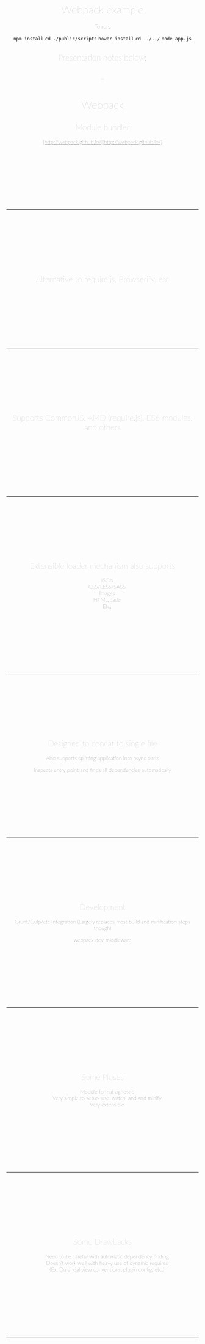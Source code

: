 # Webpack example

To run:

`npm install`
`cd ./public/scripts`
`bower install`
`cd ../../`
`node app.js`

## Presentation notes below:
=
----

# Webpack
## Module bundler
[http://webpack.github.io/](http://webpack.github.io/)


----

## Alternative to require.js, Browserify, etc

----

## Supports CommonJS, AMD (require.js), ES6 modules, and others

----

## Extensible loader mechanism also supports

- JSON
- CSS/LESS/SASS
- Images
- HTML, Jade
- Etc.

----

## Designed to concat to single file

Also supports splitting application into async parts

Inspects entry point and finds all dependencies automatically

----

## Development

Grunt/Gulp/etc Integration
(Largely replaces most build and minification steps though)

webpack-dev-middleware

----

## Some Pluses

- Module format agnostic
- Very simple to setup, use, watch, and and minify
- Very extensible

----

## Some Drawbacks

- Need to be careful with automatic dependency finding
- Doesn't work well with heavy use of dynamic requires
- (Ex: Durandal view conventions, plugin config, etc.)

----


<style>
* {
  font-family: Lato;
  font-weight: 200;
  text-align: center;
}
h1, h2, h3, h4, h5, h6 {
  color: darkgrey;
}
hr {
    margin: 12em 0;
}
li {
    list-style: none;
}

</style>